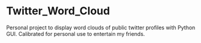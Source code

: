 # Twitter_Word_Cloud
 Personal project to display word clouds of public twitter profiles with Python GUI. Calibrated for personal use to entertain my friends. 
